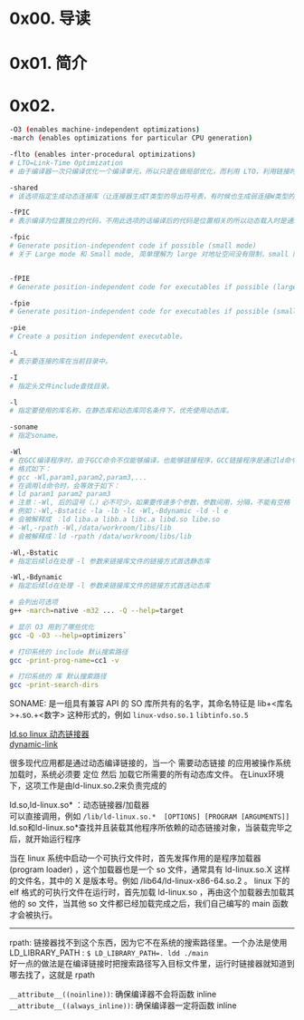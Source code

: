 # 0x00. 导读

# 0x01. 简介

# 0x02. 

```bash
-O3 (enables machine-independent optimizations)  
-march (enables optimizations for particular CPU generation)  

-flto (enables inter-procedural optimizations)
# LTO=Link-Time Optimization
# 由于编译器一次只编译优化一个编译单元，所以只是在做局部优化，而利用 LTO，利用链接时的全局视角进行操作，从而得到能够进行更加极致的优化。

-shared 
# 该选项指定生成动态连接库（让连接器生成T类型的导出符号表，有时候也生成弱连接W类型的导出符号），不用该标志外部程序无法连接。相当于一个可执行文件。

-fPIC
# 表示编译为位置独立的代码，不用此选项的话编译后的代码是位置相关的所以动态载入时是通过代码拷贝的方式来满足不同进程的需要，而不能达到真正代码段共享的目的。

-fpic
# Generate position-independent code if possible (small mode)
# 关于 Large mode 和 Small mode, 简单理解为 large 对地址空间没有限制，small 限制地址空间在 2GB 以内


-fPIE
# Generate position-independent code for executables if possible (large mode)

-fpie
# Generate position-independent code for executables if possible (small mode)

-pie
# Create a position independent executable。

-L
# 表示要连接的库在当前目录中。

-I
# 指定头文件include查找目录。

-l
# 指定要使用的库名称，在静态库和动态库同名条件下，优先使用动态库。

-soname
# 指定soname。

-Wl
# 在GCC编译程序时，由于GCC命令不仅能够编译，也能够链接程序，GCC链接程序是通过ld命令实现的，如何将GCC的命令行参数传递给ld命令呢，这就是通过-Wl,来实现的。
# 格式如下：
# gcc -Wl,param1,param2,param3,...
# 在调用ld命令时，会等效于如下：
# ld param1 param2 param3 
# 注意：-Wl, 后的逗号（，）必不可少，如果要传递多个参数，参数间用，分隔，不能有空格
# 例如：-Wl,-Bstatic -la -lb -lc -Wl,-Bdynamic -ld -l e
# 会被解释成 ：ld liba.a libb.a libc.a libd.so libe.so
# -Wl,-rpath -Wl,/data/workroom/libs/lib
# 会被解释成：ld -rpath /data/workroom/libs/lib

-Wl,-Bstatic
# 指定后续ld在处理 -l 参数来链接库文件的链接方式首选静态库

-Wl,-Bdynamic
# 指定后续ld在处理 -l 参数来链接库文件的链接方式首选动态库
```

```bash
# 会列出可选项
g++ -march=native -m32 ... -Q --help=target 

# 显示 O3 用到了哪些优化
gcc -Q -O3 --help=optimizers` 
```

```bash
# 打印系统的 include 默认搜索路径
gcc -print-prog-name=cc1 -v

# 打印系统的 库 默认搜索路径
gcc -print-search-dirs

```

SONAME: 是一组具有兼容 API 的 SO 库所共有的名字，其命名特征是 lib+<库名>+.so.+<数字> 这种形式的，例如 `linux-vdso.so.1` `libtinfo.so.5`

[ld.so linux 动态链接器](https://listenerri.com/2023/10/08/ld-so-linux-%E5%8A%A8%E6%80%81%E8%BF%9E%E6%8E%A5%E5%99%A8%E6%98%AF%E4%BB%80%E4%B9%88/)  
[dynamic-link](https://markrepo.github.io/kernel/2018/08/19/dynamic-link/)

很多现代应用都是通过动态编译链接的，当一个 需要动态链接 的应用被操作系统加载时，系统必须要 定位 然后 加载它所需要的所有动态库文件。 在Linux环境下，这项工作是由ld-linux.so.2来负责完成的

ld.so,ld-linux.so* ：动态链接器/加载器  
可以直接调用，例如 `/lib/ld-linux.so.*  [OPTIONS] [PROGRAM [ARGUMENTS]]`  
ld.so和ld-linux.so*查找并且装载其他程序所依赖的动态链接对象，当装载完毕之后，就开始运行程序

当在 linux 系统中启动一个可执行文件时，首先发挥作用的是程序加载器 (program loader) ，这个加载器也是一个 so 文件，通常具有 ld-linux.so.X 这样的文件名，其中的 X 是版本号。例如 /lib64/ld-linux-x86-64.so.2 。 linux 下的 elf 格式的可执行文件在运行时，首先加载 ld-linux.so ，再由这个加载器去加载其他的 so 文件，当其他 so 文件都已经加载完成之后，我们自己编写的 main 函数才会被执行。


---

rpath: 链接器找不到这个东西，因为它不在系统的搜索路径里。一个办法是使用 LD_LIBRARY_PATH : `$ LD_LIBRARY_PATH=. ldd ./main`  
好一点的做法是在编译链接时把搜索路径写入目标文件里，运行时链接器就知道到哪去找了，这就是 rpath 

`__attribute__((noinline))`: 确保编译器不会将函数 inline  
`__attribute__((always_inline))`: 确保编译器一定将函数 inline